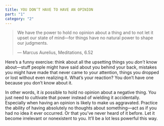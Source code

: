 ```yaml
---
title: YOU DON’T HAVE TO HAVE AN OPINION
part: "1"
category: "2"
---
```


> We have the power to hold no opinion about a thing and to not let it upset our state of mind—for things have no natural power to shape our judgments.
>
> — Marcus Aurelius, Meditations, 6.52

Here’s a funny exercise: think about all the upsetting things you _don’t_ know about—stuff people might have said about you behind your back, mistakes you might have made that never came to your attention, things you dropped or lost without even realizing it. What’s your reaction? You don’t have one because you don’t know about it.

In other words, it _is_ possible to hold no opinion about a negative thing. You just need to cultivate that power instead of wielding it accidentally. Especially when having an opinion is likely to make us aggravated. Practice the ability of having absolutely no thoughts about something—act as if you had no idea it ever occurred. Or that you’ve never heard of it before. Let it become irrelevant or nonexistent to you. It’ll be a lot less powerful this way.
